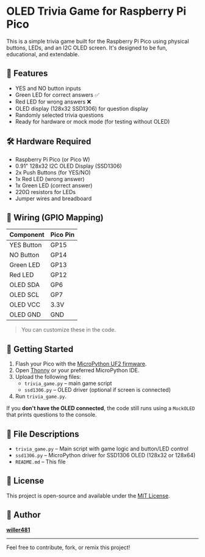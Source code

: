 # OLED Trivia Game for Raspberry Pi Pico

This is a simple trivia game built for the Raspberry Pi Pico using physical buttons, LEDs, and an I2C OLED screen. It's designed to be fun, educational, and extendable.

## 🧠 Features

- YES and NO button inputs
- Green LED for correct answers ✅
- Red LED for wrong answers ❌
- OLED display (128x32 SSD1306) for question display
- Randomly selected trivia questions
- Ready for hardware or mock mode (for testing without OLED)

## 🛠 Hardware Required

- Raspberry Pi Pico (or Pico W)
- 0.91" 128x32 I2C OLED Display (SSD1306)
- 2x Push Buttons (for YES/NO)
- 1x Red LED (wrong answer)
- 1x Green LED (correct answer)
- 220Ω resistors for LEDs
- Jumper wires and breadboard

## 🧾 Wiring (GPIO Mapping)

| Component      | Pico Pin |
|----------------|----------|
| YES Button     | GP15     |
| NO Button      | GP14     |
| Green LED      | GP13     |
| Red LED        | GP12     |
| OLED SDA       | GP6      |
| OLED SCL       | GP7      |
| OLED VCC       | 3.3V     |
| OLED GND       | GND      |

> You can customize these in the code.

## 🚀 Getting Started

1. Flash your Pico with the [MicroPython UF2 firmware](https://micropython.org/download/rp2-pico/).
2. Open [Thonny](https://thonny.org/) or your preferred MicroPython IDE.
3. Upload the following files:
   - `trivia_game.py` – main game script
   - `ssd1306.py` – OLED driver (optional if screen is connected)
4. Run `trivia_game.py`.

If you **don't have the OLED connected**, the code still runs using a `MockOLED` that prints questions to the console.

## 📂 File Descriptions

- `trivia_game.py` – Main script with game logic and button/LED control
- `ssd1306.py` – MicroPython driver for SSD1306 OLED (128x32 or 128x64)
- `README.md` – This file

## 📄 License

This project is open-source and available under the [MIT License](LICENSE).

## 👤 Author

**[willer481](https://github.com/willer481)**

---

Feel free to contribute, fork, or remix this project!
